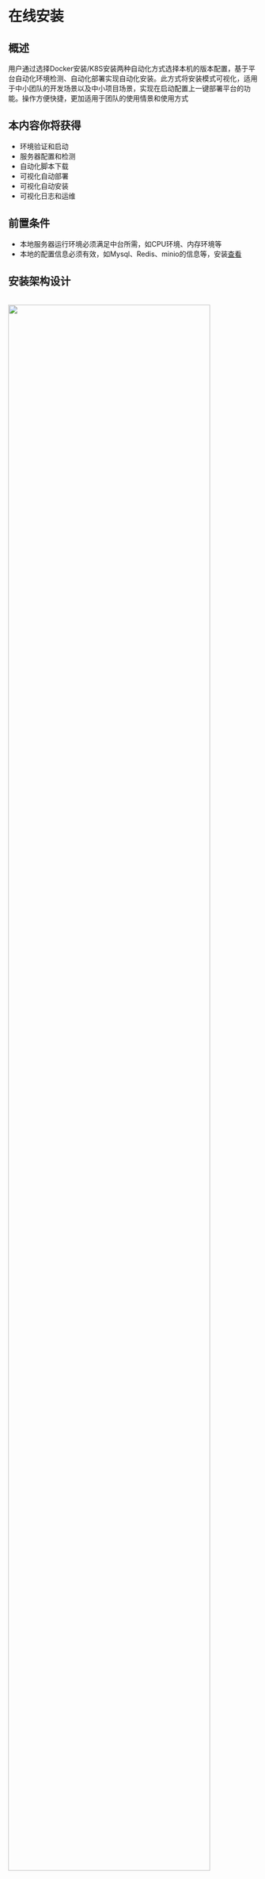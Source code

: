 # 在线安装

## 概述

用户通过选择Docker安装/K8S安装两种自动化方式选择本机的版本配置，基于平台自动化环境检测、自动化部署实现自动化安装。此方式将安装模式可视化，适用于中小团队的开发场景以及中小项目场景，实现在启动配置上一键部署平台的功能。操作方便快捷，更加适用于团队的使用情景和使用方式

## 本内容你将获得

- 环境验证和启动
- 服务器配置和检测
- 自动化脚本下载
- 可视化自动部署
- 可视化自动安装
- 可视化日志和运维

## 前置条件

- 本地服务器运行环境必须满足中台所需，如CPU环境、内存环境等
- 本地的配置信息必须有效，如Mysql、Redis、minio的信息等，安装[查看](/env/development/README.md)

## 安装架构设计

<br/>

<img src="/install/01_zhongtai_install.png" width="90%">

安装流程说明

- 运行环境检查（CPU环境、内存环境、Docker环境）
- 检测配置正常（Mysql环境、Redis环境、minio环境）
- 用户选择中台安装方式触发，包括Docker/K8S
- 自动化sql/yaml脚本下载
- 自动化配置镜像（镜像仓库名、镜像标签、镜像ID、镜像大小及镜像创建日期）
- 自动化配置容器（容器名、域名）

## 视频教程

以下为视频部署的过程的处理流程和思路，其它的组件和部署方式类似:

<iframe
  class="video-iframe"
  width="700px"
  height="500px"
  frameborder="no"
  scrolling="no"
  seamless=""
  allowfullscreen="allowfullscreen"
  src="https://player.bilibili.com/player.html?aid=514638486&bvid=BV1Qg41167s8&cid=809462750&page=1"
></iframe>

## 下载安装包

请确认是否安装jdk11，这里推荐yum安装，命令如下(以centos7.x)为例：
```shell
# 更新yum(重要)
yum update

# 查看可安装的jdk11
yum list |grep java-11

# 安装必要的（-y表示安装过程中都默认yes)
yum install -y java-11-openjdk.x86_64
```

下载安装包，通过wget命令，如下：
```shell
wget http://data.linesno.com/alinesno-cloud-platform-install-boot/alinesno-cloud-platform-install-boot-2.1.2-RC.jar
```

运行安装程序,这里的端口是`28080`，注意端口开放：
```shell
# 启动
java -jar alinesno-cloud-platform-install-boot-2.1.2-RC.jar
```

运行成功访问:`http://xxxxx:28080`，修改成自己的IP地址即可

以下为安装教程视频，点击查看运行效果:

[![asciicast](https://asciinema.org/a/p6hVa8M2WWLy8vBX70Go0hhOg.svg)](https://asciinema.org/a/p6hVa8M2WWLy8vBX70Go0hhOg)

## 安装步骤

安装器是ACP中台服务（Alinesno Cloud Platform）的一键便携式安装模式，是业务应用生命周期管理和监控的新一代中台安装器服务，以下为安装步骤说明，
主要包括：
- 环境检查
- 选择套件
- 配置环境
- 安装方式
- 安装模型
- 安装完成

###  环境检查

环境检查主要是针对于ACP所需的环境构建，这里主要包括Docker/JDK/CPU资源/内存资源几项，如下图：

<img src="/install/02_zhongtai_install.png" width="70%">

配置说明：

- 运行环境的动态检测是自动化安装的前提
- 基于服务器对本机的初步环境构建
- 判断本机操作系统、Docker环境、JDK环境、内存资源、CPU资源等资源现状
- 基于环境资源的动态变化，可进行重新检查，系统提示服务检查通过可进行下一步

###  选择套件

选择套件主要是针对于ACP不同体系的版本配置，版本的升级伴随着体系结构的升级迭代，如下图：

<img src="/install/03_zhongtai_install.png" width="70%">

配置说明：

- 中台安装模型基于不同版本，不同的安装配置，同时需要不同的PaaS层支持
- 平台针对于不同技术研发体系、研发中台体系、数据治理运营及自动运维体系提供三种不同功能配置的基础版本、专业版本及旗舰版本
- 团队可根据开发需求选择一版本


###  配置环境

配置环境主要是针对于ACP运行的基础配置，这里主要包括mysql/redis/minio几项，有状态的服务中台不建议使用容器化配置，如下图：

<img src="/install/04_zhongtai_install.png" width="70%">

配置说明：

- mysql使用8.+版本，这里不建议使用mysql5.7
- mysql建议单独安装，不建议混用其它系统
- mysql需要有数据库创建和表创建的权限，注意分配，开发环境建议使用root用户
- redis可不配置，默认则使用平台运行的redis容器
- minio统一配置安装较为简单，效率也更高
- 域名没有则填写对外可访问的IP

参考示例，修改成自己的配置IP即可:

```shell
# jdbc示例:
jdbc:mysql://IP:PORT

# 后台自动拼装成
jdbc:mysql://IP:PORT/DB_NAME?useUnicode=true&characterEncoding=utf8&characterSetResults=utf8&useSSL=false&serverTimezone=GMT
```

###  安装方式

安装方式主要是针对于Docker安装/K8S安装两种自动化方式如下图：

<img src="/install/05_zhongtai_install.png" width="70%">

###  安装模型

安装模型主要是在用户选择的自动化方式下，服务器自动选择相应的安装项进行下载，如下图：

<img src="/install/06_zhongtai_install.png" width="70%">

配置说明：

- 研发中台服务ACP（Alinesno Cloud Platform）在用户提供基础配置后自动选择安装项进行下载，这里主要包括mysql脚本/yaml文件几项
- 平台对用户提供可视化的日志管理服务，用户可运行日志查看安装状态

### 安装完成

配置说明：

- ACP安装完成后即可开启中台学习之旅，如下图：

<img src="/install/07_zhongtai_install.png" width="70%">

正常则可访问平台界面，默认账号密码为:
```shell
账号：admin@xxxx.com
密码：123456
```

## 其它

- 无

